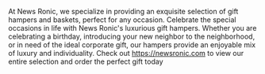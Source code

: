   At News Ronic, we specialize in providing an exquisite selection of gift hampers and baskets, perfect for any occasion.
  Celebrate the special occasions in life with News Ronic's luxurious gift hampers.
  Whether you are celebrating a birthday, introducing your new neighbor to the neighborhood, or in need of the ideal corporate gift,
  our hampers provide an enjoyable mix of luxury and individuality.
  Check out https://newsronic.com to view our entire selection and order the perfect gift today



